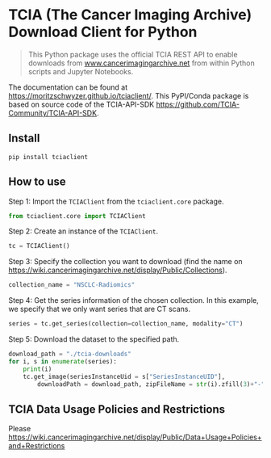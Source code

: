 <!--

#################################################
### THIS FILE WAS AUTOGENERATED! DO NOT EDIT! ###
#################################################
# file to edit: index.ipynb
# command to build the docs after a change: nbdev_build_docs

-->

# TCIA (The Cancer Imaging Archive) Download Client for Python

> This Python package uses the official TCIA REST API to enable downloads from www.cancerimagingarchive.net from within Python scripts and Jupyter Notebooks.


The documentation can be found at https://moritzschwyzer.github.io/tciaclient/. This PyPI/Conda package is based on source code of the TCIA-API-SDK https://github.com/TCIA-Community/TCIA-API-SDK.

## Install

`pip install tciaclient`

## How to use

Step 1: Import the `TCIAClient` from the `tciaclient.core` package.
<div class="codecell" markdown="1">
<div class="input_area" markdown="1">

```python
from tciaclient.core import TCIAClient
```

</div>

</div>

Step 2: Create an instance of the `TCIAClient`.
<div class="codecell" markdown="1">
<div class="input_area" markdown="1">

```python
tc = TCIAClient()
```

</div>

</div>

Step 3: Specify the collection you want to download (find the name on https://wiki.cancerimagingarchive.net/display/Public/Collections).
<div class="codecell" markdown="1">
<div class="input_area" markdown="1">

```python
collection_name = "NSCLC-Radiomics"
```

</div>

</div>

Step 4: Get the series information of the chosen collection. In this example, we specify that we only want series that are CT scans.
<div class="codecell" markdown="1">
<div class="input_area" markdown="1">

```python
series = tc.get_series(collection=collection_name, modality="CT")
```

</div>

</div>

Step 5: Download the dataset to the specified path.
<div class="codecell" markdown="1">
<div class="input_area" markdown="1">

```python
download_path = "./tcia-downloads"
for i, s in enumerate(series):
    print(i)
    tc.get_image(seriesInstanceUid = s["SeriesInstanceUID"],
        downloadPath = download_path, zipFileName = str(i).zfill(3)+"-"+collection_name+".zip")
```

</div>

</div>

## TCIA Data Usage Policies and Restrictions
Please https://wiki.cancerimagingarchive.net/display/Public/Data+Usage+Policies+and+Restrictions